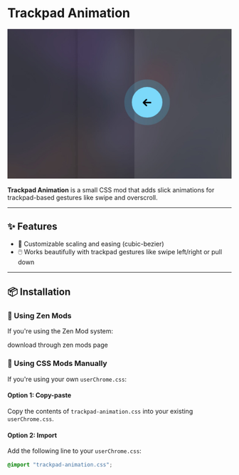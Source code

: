 # Trackpad Animation
![Preview](./example.png)

**Trackpad Animation** is a small CSS mod that adds slick animations for trackpad-based gestures like swipe and overscroll.

---

## ✨ Features
  
- 📏 Customizable scaling and easing (cubic-bezier)  
- 🖱️ Works beautifully with trackpad gestures like swipe left/right or pull down

---

## 📦 Installation

### 🧭 Using Zen Mods

If you're using the Zen Mod system:

download through zen mods page


### 🎨 Using CSS Mods Manually

If you're using your own `userChrome.css`:

#### Option 1: Copy-paste
Copy the contents of `trackpad-animation.css` into your existing `userChrome.css`.

#### Option 2: Import
Add the following line to your `userChrome.css`:

```css
@import "trackpad-animation.css";
